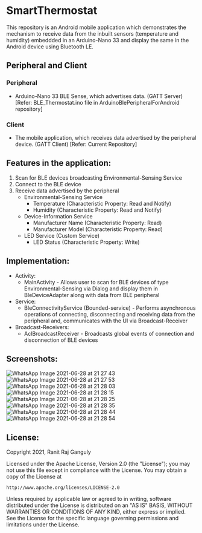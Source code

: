 # SmartThermostat
This repository is an Android mobile application which demonstrates the mechanism to receive data from the inbuilt sensors (temperature and humidity)
embeddded in an Arduino-Nano 33 and display the same in the Android device using Bluetooth LE.

## Peripheral and Client
### Peripheral
  * Arduino-Nano 33 BLE Sense, which advertises data. (GATT Server) [Refer: BLE_Thermostat.ino file in ArduinoBlePeripheralForAndroid repository]
### Client
  * The mobile application, which receives data advertised by the peripheral device. (GATT Client) [Refer: Current Repository]
  
## Features in the application:
  1. Scan for BLE devices broadcasting Environmental-Sensing Service
  2. Connect to the BLE device
  3. Receive data advertised by the peripheral
     * Environmental-Sensing Service
        * Temperature (Characteristic Property: Read and Notify)
        * Humidity (Characteristic Property: Read and Notify)
     * Device-Information Service
        * Manufacturer Name (Characteristic Property: Read)
        * Manufacturer Model (Characteristic Property: Read)
     * LED Service (Custom Service)
        * LED Status (Characteristic Property: Write)
        
## Implementation:
  * Activity:
     * MainActivity - Allows user to scan for BLE devices of type Environmental-Sensing via Dialog and display them in BleDeviceAdapter along with data from BLE peripheral
  * Service:
     * BleConnectivityService (Bounded-service) - Performs asynchronous operations of connecting, disconnecting and receiving data from the peripheral and, 
     communicates with the UI via Broadcast-Receiver
  * Broadcast-Receivers:
     * AclBroadcastReceiver - Broadcasts global events of connection and disconnection of BLE devices
     
 ## Screenshots:
![WhatsApp Image 2021-06-28 at 21 27 43](https://user-images.githubusercontent.com/15179100/123692082-05338300-d874-11eb-88d3-6671c5a370d8.jpeg)
![WhatsApp Image 2021-06-28 at 21 27 53](https://user-images.githubusercontent.com/15179100/123692076-0369bf80-d874-11eb-81bc-3fcf16934ce6.jpeg)
![WhatsApp Image 2021-06-28 at 21 28 03](https://user-images.githubusercontent.com/15179100/123692068-019ffc00-d874-11eb-8b5d-3efa5277ce1b.jpeg)
![WhatsApp Image 2021-06-28 at 21 28 15](https://user-images.githubusercontent.com/15179100/123692060-ffd63880-d873-11eb-8470-c4dc35f86319.jpeg)
![WhatsApp Image 2021-06-28 at 21 28 25](https://user-images.githubusercontent.com/15179100/123692205-27c59c00-d874-11eb-95d2-d989cf6b7c6b.jpeg)
![WhatsApp Image 2021-06-28 at 21 28 35](https://user-images.githubusercontent.com/15179100/123692209-2a27f600-d874-11eb-911a-ac8b1b125f43.jpeg)
![WhatsApp Image 2021-06-28 at 21 28 44](https://user-images.githubusercontent.com/15179100/123692219-2c8a5000-d874-11eb-963e-c229f18fc21c.jpeg)
![WhatsApp Image 2021-06-28 at 21 28 54](https://user-images.githubusercontent.com/15179100/123692223-2dbb7d00-d874-11eb-8ca2-832d151ce316.jpeg)

## License:
Copyright 2021, Ranit Raj Ganguly

Licensed under the Apache License, Version 2.0 (the "License");
you may not use this file except in compliance with the License.
You may obtain a copy of the License at

    http://www.apache.org/licenses/LICENSE-2.0

Unless required by applicable law or agreed to in writing, software
distributed under the License is distributed on an "AS IS" BASIS,
WITHOUT WARRANTIES OR CONDITIONS OF ANY KIND, either express or implied.
See the License for the specific language governing permissions and
limitations under the License.
